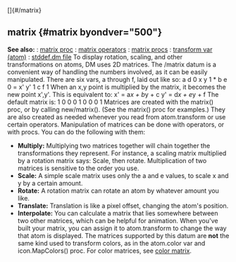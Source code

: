 []{#/matrix}
## matrix {#matrix byondver="500"}
**See also:**
:   [matrix proc](#/proc/matrix)
:   [matrix operators](#/matrix/operators)
:   [matrix procs](#/matrix/proc)
:   [transform var (atom)](#/atom/var/transform)
:   [stddef.dm file](#/%7B%7Bappendix%7D%7D/stddef%2edm)
To display rotation, scaling, and other transformations on atoms, DM
uses 2D matrices. The /matrix datum is a convenient way of handling the
numbers involved, as it can be easily manipulated. There are six vars, a
through f, laid out like so:
              a d 0
    x y 1  *  b e 0  =  x' y' 1
              c f 1
When an x,y point is multiplied by the matrix, it becomes the new point
x\',y\'. This is equivalent to:
    x' = a*x + b*y + c
    y' = d*x + e*y + f
The default matrix is:
    1 0 0
    0 1 0
    0 0 1
Matrices are created with the matrix() proc, or by calling new/matrix().
(See the matrix() proc for examples.) They are also created as needed
whenever you read from atom.transform or use certain operators.
Manipulation of matrices can be done with operators, or with procs. You
can do the following with them:
-   **Multiply:** Multiplying two matrices together will chain together
    the transformations they represent. For instance, a scaling matrix
    multiplied by a rotation matrix says: Scale, then rotate.
    Multiplication of two matrices is sensitive to the order you use.
-   **Scale:** A simple scale matrix uses only the a and e values, to
    scale x and y by a certain amount.
-   **Rotate:** A rotation matrix can rotate an atom by whatever amount
    you like.
-   **Translate:** Translation is like a pixel offset, changing the
    atom\'s position.
-   **Interpolate:** You can calculate a matrix that lies somewhere
    between two other matrices, which can be helpful for animation.
When you\'ve built your matrix, you can assign it to atom.transform to
change the way that atom is displayed.
The matrices supported by this datum are **not** the same kind used to
transform colors, as in the atom.color var and icon.MapColors() proc.
For color matrices, see [color matrix](#/%7Bnotes%7D/color-matrix).